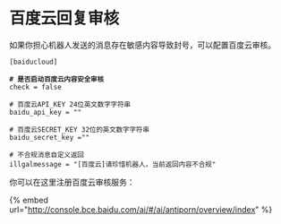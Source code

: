 # 百度云回复审核

如果你担心机器人发送的消息存在敏感内容导致封号，可以配置百度云审核。

<pre class="language-toml"><code class="lang-toml">[baiducloud]
<strong>
</strong><strong># 是否启动百度云内容安全审核
</strong>check = false

# 百度云API_KEY 24位英文数字字符串
baidu_api_key = ""

# 百度云SECRET_KEY 32位的英文数字字符串
baidu_secret_key =""

# 不合规消息自定义返回
illgalmessage = "[百度云]请珍惜机器人，当前返回内容不合规"
</code></pre>

你可以在这里注册百度云审核服务：

{% embed url="http://console.bce.baidu.com/ai/#/ai/antiporn/overview/index" %}
